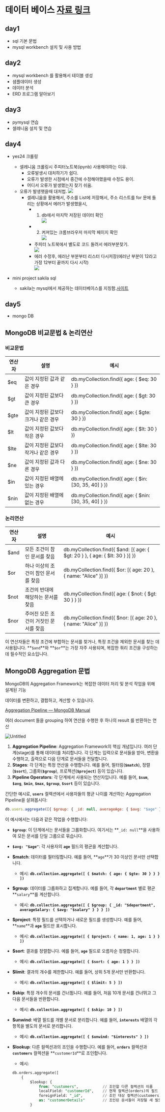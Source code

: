 # 데이터 베이스 [자료 링크](https://visioneer.notion.site/DB-58522f145bfd4b86b44277005c3612e0)

## day1

- sql 기본 문법
- mysql workbench 설치 및 사용 방법

## day2

- mysql workbench 를 활용해서 테이블 생성
- 샘플데이터 생성
- 데이터 분석
- ERD 프로그램 알아보기

## day3

- pymysql 연습
- 셀레니움 설치 및 연습

## day4

- yes24 크롤링

  - 셀레니움 크롤링시 주피터노트북(ipynb) 사용해야하는 이유.
    - 오류발생시 대처하기가 쉽다.
    - 오류가 발생한 시점에서 중간에 수정해야했을때 수정도 용이.
    - 어디서 오류가 발생했는지 찾기 쉬움.
  - 오류가 발생햇을때 대처법.
    <img src='images/day4-주피터노트북에서_db로저장.png'>
    - 셀레니움을 활용해서, 주소를 List에 저장해서, 주소 리스트를 for 문에 돌리는 상황에서 에러가 발생했을시,
      - 1. db에서 마지막 저장된 데이터 확인  
           <img src='images/day4-주피터노트북에서_db로저장2.png'>
      - 2. 켜져있는 크롬브라우저 마지막 페이지 확인  
           <img src='images/day4-주피터노트북에서_db로저장3.png'>
      - 주피터 노트북에서 별도로 코드 돌려서 에러부분찾기.  
        <img src='images/day4-주피터노트북에서_db로저장4.png'>
      - 에러 수정후, 에러난 부분부터 리스터 다시저장(에러난 부분이 12라고 가정 12부터 끝까지 다시 시작)  
        <img src='images/day4-주피터노트북에서_db로저장5.png'>

- mini project sakila sql
  - sakila는 mysql에서 제공하는 데이터베이스를 지칭함.[사이트](https://dev.mysql.com/doc/index-other.html)

## day5

- mongo DB

## MongoDB 비교문법 & 논리연산

### 비교문법

| 연산자 | 설명                                | 예시                                                  |
| ------ | ----------------------------------- | ----------------------------------------------------- |
| $eq    | 값이 지정된 값과 같은 경우          | db.myCollection.find({ age: { $eq: 30 } })            |
| $gt    | 값이 지정된 값보다 큰 경우          | db.myCollection.find({ age: { $gt: 30 } })            |
| $gte   | 값이 지정된 값보다 크거나 같은 경우 | db.myCollection.find({ age: { $gte: 30 } })           |
| $lt    | 값이 지정된 값보다 작은 경우        | db.myCollection.find({ age: { $lt: 30 } })            |
| $lte   | 값이 지정된 값보다 작거나 같은 경우 | db.myCollection.find({ age: { $lte: 30 } })           |
| $ne    | 값이 지정된 값과 다른 경우          | db.myCollection.find({ age: { $ne: 30 } })            |
| $in    | 값이 지정된 배열에 있는 경우        | db.myCollection.find({ age: { $in: [30, 35, 40] } })  |
| $nin   | 값이 지정된 배열에 없는 경우        | db.myCollection.find({ age: { $nin: [30, 35, 40] } }) |

### 논리연산

| 연산자 | 설명                                  | 예시                                                                         |
| ------ | ------------------------------------- | ---------------------------------------------------------------------------- |
| $and   | 모든 조건이 참인 문서를 찾음          | db.myCollection.find({ $and: [{ age: { $gt: 20 } }, { age: { $lt: 30 } }] }) |
| $or    | 하나 이상의 조건이 참인 문서를 찾음   | db.myCollection.find({ $or: [{ age: 20 }, { name: "Alice" }] })              |
| $not   | 조건의 반대에 해당하는 문서를 찾음    | db.myCollection.find({ age: { $not: { $gt: 30 } } })                         |
| $nor   | 주어진 모든 조건이 거짓인 문서를 찾음 | db.myCollection.find({ $nor: [{ age: 20 }, { name: "Alice" }] })             |

이 연산자들은 특정 조건에 부합하는 문서를 찾거나, 특정 조건을 제외한 문서를 찾는 데 사용됩니다. **`$and`**와 **`$or`**는 가장 자주 사용되며, 복잡한 쿼리 조건을 구성하는 데 필수적인 요소입니다.

## MongoDB Aggregation 문법

MongoDB의 Aggregation Framework는 복잡한 데이터 처리 및 분석 작업을 위해 설계된 기능

데이터를 변환하고, 결합하고, 계산할 수 있습니다.

[Aggregation Pipeline — MongoDB Manual](https://www.mongodb.com/docs/v3.4/core/aggregation-pipeline/)

여러 document 들을 grouping 하여 연산을 수행한 후 하나의 result 를 반환하는 연산

![Untitled](images/day5.png)

1. **Aggregation Pipeline**: Aggregation Framework의 핵심 개념입니다. 여러 단계(stage)를 통해 데이터를 처리합니다. 각 단계는 입력으로 문서들을 받아, 변환을 수행하고, 출력으로 다음 단계로 문서들을 전달합니다.
2. **Stages**: 각 단계는 특정 연산을 수행합니다. 예를 들어, 필터링(**`$match`**), 정렬(**`$sort`**), 그룹화(**`$group`**), 프로젝션(**`$project`**) 등이 있습니다.
3. **Pipeline Operators**: 각 단계에서 사용되는 연산자입니다. 예를 들어, **`$sum`**, **`$avg`**, **`$min`**, **`$max`**, **`$group`**, **`$sort`** 등이 있습니다.

간단한 예시로, **`users`** 컬렉션에서 사용자들의 평균 나이를 계산하는 Aggregation Pipeline을 살펴봅시다:

```jsx
db.users.aggregate([{ $group: { _id: null, averageAge: { $avg: "$age" } } }]);
```

이 예시에서는 다음과 같은 작업을 수행합니다:

- **`$group`**: 이 단계에서는 문서들을 그룹화합니다. 여기서는 **`_id: null`**을 사용하여 모든 문서를 단일 그룹으로 묶습니다.
- **`$avg: "$age"`**: 각 사용자의 **`age`** 필드의 평균을 계산합니다.

- **$match**: 데이터를 필터링합니다. 예를 들어, **`age`**가 30 이상인 문서만 선택합니다.
  - 예시: **`db.collection.aggregate([ { $match: { age: { $gte: 30 } } } ])`**
- **$group**: 데이터를 그룹화하고 집계합니다. 예를 들어, 각 **`department`** 별로 평균 **`salary`**를 계산합니다.
  - 예시: **`db.collection.aggregate([ { $group: { _id: "$department", averageSalary: { $avg: "$salary" } } } ])`**
- **$project**: 특정 필드를 선택하거나 새로운 필드를 생성합니다. 예를 들어, **`name`**과 **`age`** 필드만 표시합니다.
  - 예시: **`db.collection.aggregate([ { $project: { name: 1, age: 1 } } ])`**
- **$sort**: 결과를 정렬합니다. 예를 들어, **`age`** 필드로 오름차순 정렬합니다.
  - 예시: **`db.collection.aggregate([ { $sort: { age: 1 } } ])`**
- **$limit**: 결과의 개수를 제한합니다. 예를 들어, 상위 5개 문서만 반환합니다.
  - 예시: **`db.collection.aggregate([ { $limit: 5 } ])`**
- **$skip**: 특정 개수의 문서를 건너뜁니다. 예를 들어, 처음 10개 문서를 건너뛰고 그 다음 문서들을 반환합니다.
  - 예시: **`db.collection.aggregate([ { $skip: 10 } ])`**
- **$unwind**: 배열 필드를 개별 문서로 분리합니다. 예를 들어, **`interests`** 배열의 각 항목을 별도의 문서로 분리합니다.
  - 예시: **`db.collection.aggregate([ { $unwind: "$interests" } ])`**
- **$lookup**: 다른 컬렉션과의 조인을 수행합니다. 예를 들어, **`orders`** 컬렉션과 **`customers`** 컬렉션을 **`customerId`**로 조인합니다.
  - 예시:
  ```sql
  db.orders.aggregate([
      {
          $lookup: {
              from: "customers",           // 조인할 다른 컬렉션의 이름
              localField: "customerId",    // 현재 컬렉션(orders)의 필드
              foreignField: "_id",         // 조인 대상 컬렉션(customers)의 필드
              as: "customerDetails"        // 조인된 문서들이 저장될 새 필드의 이름
          }
  ```
